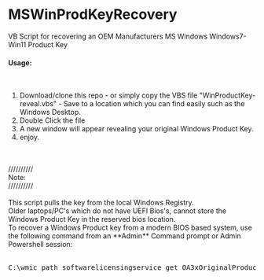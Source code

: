 # MSWinProdKeyRecovery
VB Script for recovering an OEM Manufacturers MS Windows Windows7-Win11 Product Key 

<h4>Usage:</h4><br>

1. Download/clone this repo - or simply copy the VBS file "WinProductKey-reveal.vbs" - Save to a location which you can find easily such as the Windows Desktop.<br>
2. Double Click the file<br>
3. A new window will appear revealing your original Windows Product Key.<br>
4. enjoy.<br>
<br>
<br>
//////////<br>
Note:<br>
//////////<br>
<br>
This script pulls the key from the local Windows Registry. <br>
Older laptops/PC's which do not have UEFI Bios's, cannot store the Windows Product Key in the reserved bios location.<br> 
To recover a Windows Product key from a modern BIOS based system, use the following command from an **Admin** Command prompt or Admin Powershell session: <br>
<br>
<pre>
C:\wmic path softwarelicensingservice get OA3xOriginalProductKey
  
  </pre>
  
